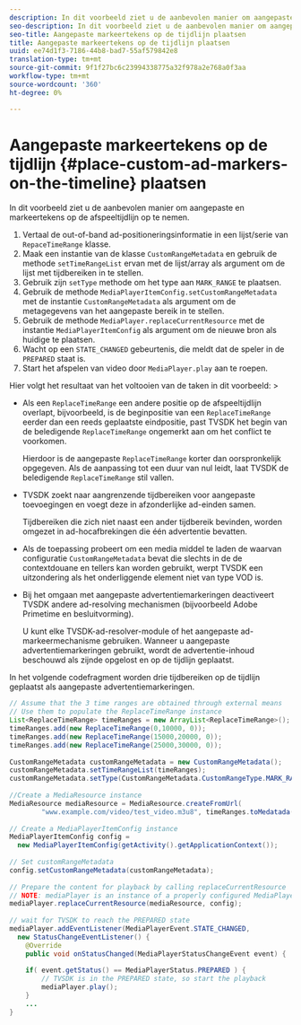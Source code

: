 ```yaml
---
description: In dit voorbeeld ziet u de aanbevolen manier om aangepaste en markeertekens op de afspeeltijdlijn op te nemen.
seo-description: In dit voorbeeld ziet u de aanbevolen manier om aangepaste en markeertekens op de afspeeltijdlijn op te nemen.
seo-title: Aangepaste markeertekens op de tijdlijn plaatsen
title: Aangepaste markeertekens op de tijdlijn plaatsen
uuid: ee74d1f3-7186-44b8-bad7-55af579842e8
translation-type: tm+mt
source-git-commit: 9f1f27bc6c23994338775a32f978a2e768a0f3aa
workflow-type: tm+mt
source-wordcount: '360'
ht-degree: 0%

---
```



# Aangepaste markeertekens op de tijdlijn {#place-custom-ad-markers-on-the-timeline} plaatsen

In dit voorbeeld ziet u de aanbevolen manier om aangepaste en markeertekens op de afspeeltijdlijn op te nemen.

1. Vertaal de out-of-band ad-positioneringsinformatie in een lijst/serie van `RepaceTimeRange` klasse.
1. Maak een instantie van de klasse `CustomRangeMetadata` en gebruik de methode `setTimeRangeList` ervan met de lijst/array als argument om de lijst met tijdbereiken in te stellen.
1. Gebruik zijn `setType` methode om het type aan `MARK_RANGE` te plaatsen.
1. Gebruik de methode `MediaPlayerItemConfig.setCustomRangeMetadata` met de instantie `CustomRangeMetadata` als argument om de metagegevens van het aangepaste bereik in te stellen.
1. Gebruik de methode `MediaPlayer.replaceCurrentResource` met de instantie `MediaPlayerItemConfig` als argument om de nieuwe bron als huidige te plaatsen.
1. Wacht op een `STATE_CHANGED` gebeurtenis, die meldt dat de speler in de `PREPARED` staat is.
1. Start het afspelen van video door `MediaPlayer.play` aan te roepen.

Hier volgt het resultaat van het voltooien van de taken in dit voorbeeld: >
* Als een `ReplaceTimeRange` een andere positie op de afspeeltijdlijn overlapt, bijvoorbeeld, is de beginpositie van een `ReplaceTimeRange` eerder dan een reeds geplaatste eindpositie, past TVSDK het begin van de beledigende `ReplaceTimeRange` ongemerkt aan om het conflict te voorkomen.

   Hierdoor is de aangepaste `ReplaceTimeRange` korter dan oorspronkelijk opgegeven. Als de aanpassing tot een duur van nul leidt, laat TVSDK de beledigende `ReplaceTimeRange` stil vallen.

* TVSDK zoekt naar aangrenzende tijdbereiken voor aangepaste toevoegingen en voegt deze in afzonderlijke ad-einden samen.

   Tijdbereiken die zich niet naast een ander tijdbereik bevinden, worden omgezet in ad-hocafbrekingen die één advertentie bevatten.
* Als de toepassing probeert om een media middel te laden de waarvan configuratie `CustomRangeMetadata` bevat die slechts in de de contextdouane en tellers kan worden gebruikt, werpt TVSDK een uitzondering als het onderliggende element niet van type VOD is.
* Bij het omgaan met aangepaste advertentiemarkeringen deactiveert TVSDK andere ad-resolving mechanismen (bijvoorbeeld Adobe Primetime en besluitvorming).

   U kunt elke TVSDK-ad-resolver-module of het aangepaste ad-markeermechanisme gebruiken. Wanneer u aangepaste advertentiemarkeringen gebruikt, wordt de advertentie-inhoud beschouwd als zijnde opgelost en op de tijdlijn geplaatst.

In het volgende codefragment worden drie tijdbereiken op de tijdlijn geplaatst als aangepaste advertentiemarkeringen.

```java
// Assume that the 3 time ranges are obtained through external means 
// Use them to populate the ReplaceTimeRange instance 
List<ReplaceTimeRange> timeRanges = new ArrayList<ReplaceTimeRange>(); 
timeRanges.add(new ReplaceTimeRange(0,10000, 0)); 
timeRanges.add(new ReplaceTimeRange(15000,20000, 0)); 
timeRanges.add(new ReplaceTimeRange(25000,30000, 0)); 
 
CustomRangeMetadata customRangeMetadata = new CustomRangeMetadata(); 
customRangeMetadata.setTimeRangeList(timeRanges); 
customRangeMetadata.setType(CustomRangeMetadata.CustomRangeType.MARK_RANGE); 
 
//Create a MediaResource instance 
MediaResource mediaResource = MediaResource.createFromUrl( 
        "www.example.com/video/test_video.m3u8", timeRanges.toMedatada(null)); 
 
// Create a MediaPlayerItemConfig instance 
MediaPlayerItemConfig config =  
  new MediaPlayerItemConfig(getActivity().getApplicationContext()); 
 
// Set customRangeMetadata 
config.setCustomRangeMetadata(customRangeMetadata); 
 
// Prepare the content for playback by calling replaceCurrentResource 
// NOTE: mediaPlayer is an instance of a properly configured MediaPlayer  
mediaPlayer.replaceCurrentResource(mediaResource, config); 
 
// wait for TVSDK to reach the PREPARED state 
mediaPlayer.addEventListener(MediaPlayerEvent.STATE_CHANGED,  
  new StatusChangeEventListener() { 
    @Override 
    public void onStatusChanged(MediaPlayerStatusChangeEvent event) { 
 
    if( event.getStatus() == MediaPlayerStatus.PREPARED ) { 
        // TVSDK is in the PREPARED state, so start the playback  
        mediaPlayer.play(); 
    } 
    ... 
}
```
